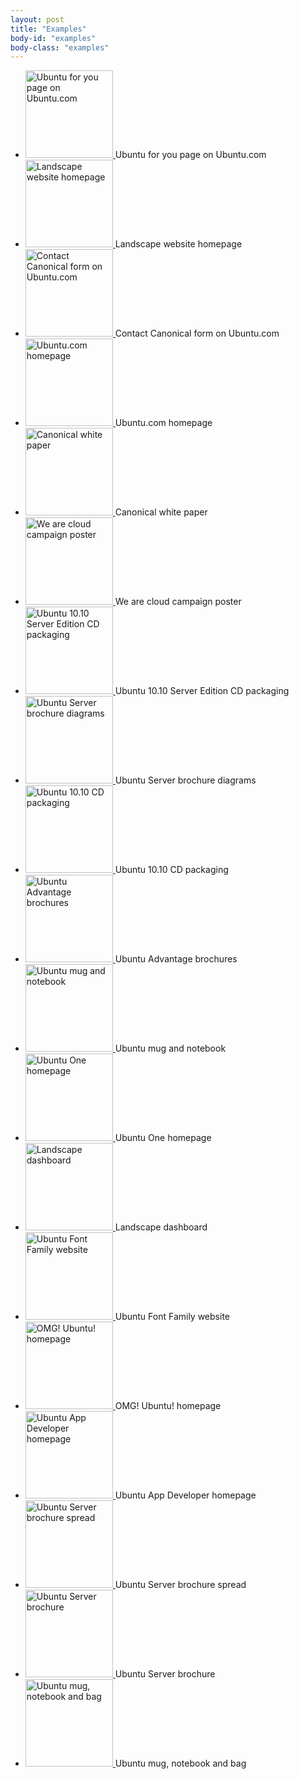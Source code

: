```yaml
---
layout: post
title: "Examples"
body-id: "examples"
body-class: "examples"
---
```


<div class="p-strip">
  <div class="row">
    <div class="col-10">
      <ul class="loop-results">
        <li class="p-list__item">
          <a class="pretty-photo" href="{{ site.assets_path }}152a19e1-ubuntu-web-ubuntu-for-you.png">
            <img src="{{ site.assets_path }}b67fb5f7-ubuntu-web-ubuntu-for-you-140x140.png" width="140" height="140" title="Ubuntu for you page on Ubuntu.com" alt="Ubuntu for you page on Ubuntu.com" />
          </a>
          Ubuntu for you page on Ubuntu.com
        </li>
        <li class="p-list__item">
          <a class="pretty-photo" href="{{ site.assets_path }}2571b5ee-landscape-homepage2.png">
            <img src="{{ site.assets_path }}f23d1298-landscape-homepage2-140x140.png" width="140" height="140" title="Landscape website homepage" alt="Landscape website homepage" />
          </a>
          Landscape website homepage
        </li>
        <li class="p-list__item">
          <a class="pretty-photo" href="{{ site.assets_path }}4806a317-ubuntu-web-form-contact-canonical.png">
            <img src="{{ site.assets_path }}4da8641d-ubuntu-web-form-contact-canonical-140x140.png" width="140" height="140" title="Contact Canonical form on Ubuntu.com" alt="Contact Canonical form on Ubuntu.com" />
          </a>
          Contact Canonical form on Ubuntu.com
        </li>
        <li class="p-list__item">
          <a class="pretty-photo" href="{{ site.assets_path }}cdbac36f-ubuntu-web-homepage.png">
            <img src="{{ site.assets_path }}9ea48b2b-ubuntu-web-homepage-140x140.png" width="140" height="140" title="Ubuntu.com homepage" alt="Ubuntu.com homepage" />
          </a>
          Ubuntu.com homepage
        </li>
        <li class="p-list__item">
          <a class="pretty-photo" href="{{ site.assets_path }}bdc631cc-canonical-white-paper.png">
            <img src="{{ site.assets_path }}a43cdfad-canonical-white-paper-140x140.png" width="140" height="140" title="Canonical white paper" alt="Canonical white paper" />
          </a>
          Canonical white paper
        </li>
        <li class="p-list__item">
          <a class="pretty-photo" href="{{ site.assets_path }}7db1f2a9-ubuntu-we-are-cloud-ad.png">
            <img src="{{ site.assets_path }}26acb47e-ubuntu-we-are-cloud-ad-140x140.png" width="140" height="140" title="We are cloud campaign poster" alt="We are cloud campaign poster" />
          </a>
          We are cloud campaign poster
        </li>
        <li class="p-list__item">
          <a class="pretty-photo" href="{{ site.assets_path }}298bce76-ubuntu-server-edition-cd-packaging-1010.png">
            <img src="{{ site.assets_path }}991870d8-ubuntu-server-edition-cd-packaging-1010-140x140.png" width="140" height="140" title="Ubuntu 10.10 Server Edition CD packaging" alt="Ubuntu 10.10 Server Edition CD packaging" />
          </a>
          Ubuntu 10.10 Server Edition CD packaging
        </li>
        <li class="p-list__item">
          <a class="pretty-photo" href="{{ site.assets_path }}f225b375-ubuntu-server-brochure-diagram.png">
            <img src="{{ site.assets_path }}2ebf6822-ubuntu-server-brochure-diagram-140x140.png" width="140" height="140" title="Ubuntu Server brochure diagrams" alt="Ubuntu Server brochure diagrams" />
          </a>
          Ubuntu Server brochure diagrams
        </li>
        <li class="p-list__item">
          <a class="pretty-photo" href="{{ site.assets_path }}6ea970f9-ubuntu-cd-packaging-1010.png">
            <img src="{{ site.assets_path }}48a841df-ubuntu-cd-packaging-1010-140x140.png" width="140" height="140" title="Ubuntu 10.10 CD packaging" alt="Ubuntu 10.10 CD packaging" />
          </a>
          Ubuntu 10.10 CD packaging
        </li>
        <li class="p-list__item">
          <a class="pretty-photo" href="{{ site.assets_path }}df5aeb05-ubuntu-advantage-brochures.png">
            <img src="{{ site.assets_path }}c32194fd-ubuntu-advantage-brochures-140x140.png" width="140" height="140" title="Ubuntu Advantage brochures" alt="Ubuntu Advantage brochures" />
          </a>
          Ubuntu Advantage brochures
        </li>
        <li class="p-list__item">
          <a class="pretty-photo" href="{{ site.assets_path }}180a7441-mug-notebook.png">
            <img src="{{ site.assets_path }}1609bb9f-mug-notebook-140x140.png" width="140" height="140" title="Ubuntu mug and notebook" alt="Ubuntu mug and notebook" />
          </a>
          Ubuntu mug and notebook
        </li>
        <li class="p-list__item">
          <a class="pretty-photo" href="{{ site.assets_path }}93514a11-ubuntu-one-homepage.png">
            <img src="{{ site.assets_path }}ed7d2d69-ubuntu-one-homepage-140x140.png" width="140" height="140" title="Ubuntu One homepage" alt="Ubuntu One homepage" />
          </a>
          Ubuntu One homepage
        </li>
        <li class="p-list__item">
          <a class="pretty-photo" href="{{ site.assets_path }}8c24b2c4-landscape-dashboard-logged-in.png">
            <img src="{{ site.assets_path }}b1dc7567-landscape-dashboard-logged-in-140x140.png" width="140" height="140" title="Landscape dashboard" alt="Landscape dashboard" />
          </a>
          Landscape dashboard
        </li>
        <li class="p-list__item">
          <a class="pretty-photo" href="{{ site.assets_path }}ce7c79b5-font-ubuntu-com-homepage.png">
            <img src="{{ site.assets_path }}c8c93892-font-ubuntu-com-homepage-140x140.png" width="140" height="140" title="Ubuntu Font Family website" alt="Ubuntu Font Family website" />
          </a>
          Ubuntu Font Family website
        </li>
        <li class="p-list__item">
          <a class="pretty-photo" href="{{ site.assets_path }}296936bc-omgubuntu-homepage.png">
            <img src="{{ site.assets_path }}5efc7079-omgubuntu-homepage-140x140.png" width="140" height="140" title="OMG! Ubuntu! homepage" alt="OMG! Ubuntu! homepage" />
          </a>
          OMG! Ubuntu! homepage
        </li>
        <li class="p-list__item">
          <a class="pretty-photo" href="{{ site.assets_path }}33748e6c-developer-ubuntu-com-homepage.png">
            <img src="{{ site.assets_path }}0ab7b4ec-developer-ubuntu-com-homepage-140x140.png" width="140" height="140" title="Ubuntu App Developer homepage" alt="Ubuntu App Developer homepage" />
          </a>
          Ubuntu App Developer homepage
        </li>
        <li class="p-list__item">
          <a class="pretty-photo" href="{{ site.assets_path }}57ace28e-ubuntu-server-brochure-spread.png">
            <img src="{{ site.assets_path }}c69ee3cd-ubuntu-server-brochure-spread-140x140.png" width="140" height="140" title="Ubuntu Server brochure spread" alt="Ubuntu Server brochure spread" />
          </a>
          Ubuntu Server brochure spread
        </li>
        <li class="p-list__item">
          <a class="pretty-photo" href="{{ site.assets_path }}f6fe1780-ubuntu-server-brochure-1.png">
            <img src="{{ site.assets_path }}fe47d084-ubuntu-server-brochure-1-140x140.png" width="140" height="140" title="Ubuntu Server brochure" alt="Ubuntu Server brochure" />
          </a>
          Ubuntu Server brochure
        </li>
        <li class="p-list__item">
          <a class="pretty-photo" href="{{ site.assets_path }}83df5606-ubuntu-mug-bag-notebook.png">
            <img src="{{ site.assets_path }}e06f54cf-ubuntu-mug-bag-notebook-140x140.png" width="140" height="140" title="Ubuntu mug, notebook and bag" alt="Ubuntu mug, notebook and bag" />
          </a>
          Ubuntu mug, notebook and bag
        </li>
      </ul>
    </div>
  </div>
</div>
